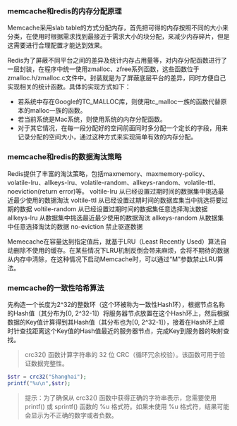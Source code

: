 
### memcache和redis的内存分配原理
Memcache采用slab table的方式分配内存，首先把可得的内存按照不同的大小来分类，在使用时根据需求找到最接近于需求大小的块分配，来减少内存碎片，但是这需要进行合理配置才能达到效果。

Redis为了屏蔽不同平台之间的差异及统计内存占用量等，对内存分配函数进行了一层封装，在程序中统一使用zmalloc、zfree系列函数，这些函数位于zmalloc.h/zmalloc.c文件中。封装就是为了屏蔽底层平台的差异，同时方便自己实现相关的统计函数。具体的实现方式如下：
- 若系统中存在Google的TC_MALLOC库，则使用tc_malloc一族的函数代替原本的malloc一族的函数。
- 若当前系统是Mac系统，则使用系统的内存分配函数。
- 对于其它情况，在每一段分配好的空间前面同时多分配一个定长的字段，用来记录分配的空间大小，通过这种方式来实现简单有效的内存分配。


### memcache和redis的数据淘汰策略
Redis提供了丰富的淘汰策略，包括maxmemory、maxmemory-policy、volatile-lru、allkeys-lru、volatile-random、allkeys-random、volatile-ttl、noeviction(return error)等。
voltile-lru 从已经设置过期时间的数据集中挑选最近最少使用的数据淘汰
voltile-ttl 从已经设置过期时间的数据库集当中挑选将要过期的数据
voltile-random 从已经设置过期时间的数据集任意选择淘汰数据
allkeys-lru 从数据集中挑选最近最少使用的数据淘汰
allkeys-random 从数据集中任意选择淘汰的数据
no-eviction 禁止驱逐数据

Memecache在容量达到指定值后，就基于LRU（Least Recently Used）算法自动删除不使用的缓存。在某些情况下LRU机制反倒会带来麻烦，会将不期待的数据从内存中清除，在这种情况下启动Memcache时，可以通过“M”参数禁止LRU算法。

### memcache的一致性哈希算法
先构造一个长度为2^32的整数环（这个环被称为一致性Hash环），根据节点名称的Hash值（其分布为[0, 2^32-1]）将服务器节点放置在这个Hash环上，然后根据数据的Key值计算得到其Hash值（其分布也为[0, 2^32-1]），接着在Hash环上顺时针查找距离这个Key值的Hash值最近的服务器节点，完成Key到服务器的映射查找。
> crc32() 函数计算字符串的 32 位 CRC（循环冗余校验）。该函数可用于验证数据完整性。

```php
$str = crc32("Shanghai");
printf("%u\n",$str);
```
>提示：为了确保从 crc32() 函数中获得正确的字符串表示，您需要使用 printf() 或 sprintf() 函数的 %u 格式符。如果未使用 %u 格式符，结果可能会显示为不正确的数字或者负数。

